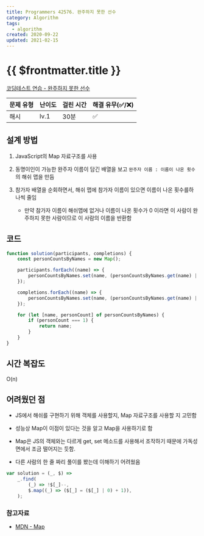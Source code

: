 ```yaml
---
title: Programmers 42576. 완주하지 못한 선수
category: Algorithm
tags:
  - algorithm
created: 2020-09-22
updated: 2021-02-15
---
```


# {{ $frontmatter.title }}

[코딩테스트 연습 - 완주하지 못한 선수](https://programmers.co.kr/learn/courses/30/lessons/42576)

| 문제 유형 | 난이도 | 걸린 시간 | 해결 유무(✅/❌) |
| --------- | ------ | --------- | ---------------- |
| 해시      | lv.1   | 30분      | ✅               |

## 설계 방법

1. JavaScript의 Map 자료구조를 사용

1. 동명이인이 가능한 완주자 이름이 담긴 배열을 보고 `완주자 이름 : 이름이 나온 횟수` 의 해쉬 맵을 만듬

1. 참가자 배열을 순회하면서, 해쉬 맵에 참가자 이름이 있으면 이름이 나온 횟수를하나씩 줄임

   - 만약 참가자 이름이 해쉬맵에 없거나 이름이 나온 횟수가 0 이라면 이 사람이 완주하지 못한 사람이므로 이 사람의 이름을 반환함

## 코드

```javascript
function solution(participants, completions) {
	const personCountsByNames = new Map();

	participants.forEach((name) => {
		personCountsByNames.set(name, (personCountsByNames.get(name) || 0) + 1);
	});

	completions.forEach((name) => {
		personCountsByNames.set(name, (personCountsByNames.get(name) || 0) - 1);
	});

	for (let [name, personCount] of personCountsByNames) {
		if (personCount === 1) {
			return name;
		}
	}
}
```

## 시간 복잡도

O(n)

## 어려웠던 점

- JS에서 해쉬를 구현하기 위해 객체를 사용할지, Map 자료구조를 사용할 지 고민함

- 성능상 Map이 이점이 있다는 것을 알고 Map을 사용하기로 함

- Map은 JS의 객체와는 다르게 get, set 메소드를 사용해서 조작하기 때문에 가독성면에서 조금 떨어지는 듯함.

- 다른 사람의 한 줄 짜리 풀이를 봤는데 이해하기 어려웠음

```javascript
var solution = (_, $) =>
	_.find(
		(_) => !$[_]--,
		$.map((_) => ($[_] = ($[_] | 0) + 1)),
	);
```

### 참고자료

- [MDN - Map](https://developer.mozilla.org/ko/docs/Web/JavaScript/Reference/Global_Objects/Map)
